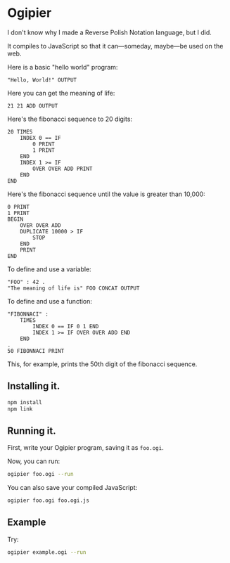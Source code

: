 # Ogipier

I don't know why I made a Reverse Polish Notation language, but I did.

It compiles to JavaScript so that it can—someday, maybe—be used on the web.

Here is a basic "hello world" program:

```ogipier
"Hello, World!" OUTPUT
```

Here you can get the meaning of life:

```ogipier
21 21 ADD OUTPUT
```

Here's the fibonacci sequence to 20 digits:

```ogipier
20 TIMES
	INDEX 0 == IF
		0 PRINT
		1 PRINT
	END
	INDEX 1 >= IF
		OVER OVER ADD PRINT
	END
END
```

Here's the fibonacci sequence until the value is greater than 10,000:

```ogipier
0 PRINT
1 PRINT
BEGIN
	OVER OVER ADD
	DUPLICATE 10000 > IF
		STOP
	END
	PRINT
END
```

To define and use a variable:

```ogipier
"FOO" : 42 .
"The meaning of life is" FOO CONCAT OUTPUT
```

To define and use a function:

```ogipier
"FIBONNACI" :
	TIMES
		INDEX 0 == IF 0 1 END
		INDEX 1 >= IF OVER OVER ADD END
	END
.
50 FIBONNACI PRINT
```

This, for example, prints the 50th digit of the fibonacci sequence.

## Installing it.

```bash
npm install
npm link
```

## Running it.

First, write your Ogipier program, saving it as `foo.ogi`.

Now, you can run:

```bash
ogipier foo.ogi --run
```

You can also save your compiled JavaScript:

```bash
ogipier foo.ogi foo.ogi.js
```

## Example

Try:

```bash
ogipier example.ogi --run
```